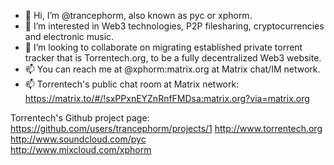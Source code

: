 - 👋 Hi, I’m @trancephorm, also known as pyc or xphorm.
- 👀 I’m interested in Web3 technologies, P2P filesharing, cryptocurrencies and electronic music.
- 💞️ I’m looking to collaborate on migrating established private torrent tracker that is Torrentech.org, to be a fully decentralized Web3 website.
- 📫 You can reach me at @xphorm:matrix.org at Matrix chat/IM network.
- 📫 Torrentech's public chat room at Matrix network: https://matrix.to/#/!sxPPxnEYZnRnfFMDsa:matrix.org?via=matrix.org

Torrentech's Github project page: https://github.com/users/trancephorm/projects/1
http://www.torrentech.org  
http://www.soundcloud.com/pyc  
http://www.mixcloud.com/xphorm
